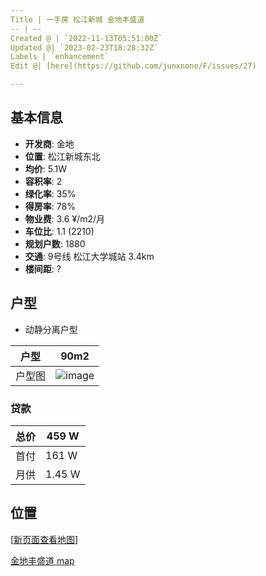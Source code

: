 ```yaml
---
Title | 一手房 松江新城 金地丰盛道
-- | --
Created @ | `2022-11-13T05:51:00Z`
Updated @| `2023-02-23T18:28:32Z`
Labels | `enhancement`
Edit @| [here](https://github.com/junxnone/F/issues/27)

---
```

## 基本信息

- **开发商**: 金地
- **位置**: 松江新城东北
- **均价**: 5.1W
- **容积率**:  2
- **绿化率**: 35%
- **得房率**: 78%
- **物业费**: 3.6 ¥/m2/月
- **车位比**: 1.1 (2210)
- **规划户数**: 1880
- **交通**:  9号线 松江大学城站 3.4km
- **楼间距**: ?

## 户型

- 动静分离户型

户型 | 90m2
-- | --
户型图 | ![image](https://user-images.githubusercontent.com/2216970/201508015-1ee6fad4-e35e-4c07-a942-9c8e54eb0330.png)


### 贷款

总价 | 459 W
-- | --
首付 | 161 W
月供 | 1.45 W


## 位置

[[新页面查看地图](https://junxnone.github.io/fmap/at/fsd)]

[金地丰盛道 map](https://junxnone.github.io/fmap/at/fsd ':include :type=iframe width=100% height=600px')
